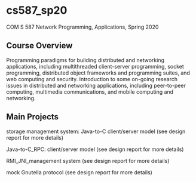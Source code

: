 # cs587_sp20
COM S 587 Network Programming, Applications, Spring 2020
## Course Overview
Programming paradigms for building distributed and networking applications, including multithreaded client-server programming, socket programming, distributed object frameworks and programming suites, and web computing and security. Introduction to some on-going research issues in distributed and networking applications, including peer-to-peer computing, multimedia communications, and mobile computing and networking.

## Main Projects
storage management system: Java-to-C client/server model (see design report for more details)

Java-to-C_RPC: client/server model (see design report for more details)

RMI_JNI_management system (see design report for more details)

mock Gnutella protocol (see design report for more details)
